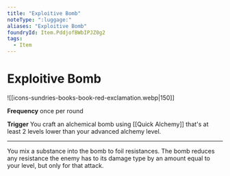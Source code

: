 ```yaml
---
title: "Exploitive Bomb"
noteType: ":luggage:"
aliases: "Exploitive Bomb"
foundryId: Item.PddjofBWbIPJZ0g2
tags:
  - Item
---
```


# Exploitive Bomb
![[icons-sundries-books-book-red-exclamation.webp|150]]

**Frequency** once per round

**Trigger** You craft an alchemical bomb using [[Quick Alchemy]] that's at least 2 levels lower than your advanced alchemy level.

* * *

You mix a substance into the bomb to foil resistances. The bomb reduces any resistance the enemy has to its damage type by an amount equal to your level, but only for that attack.

